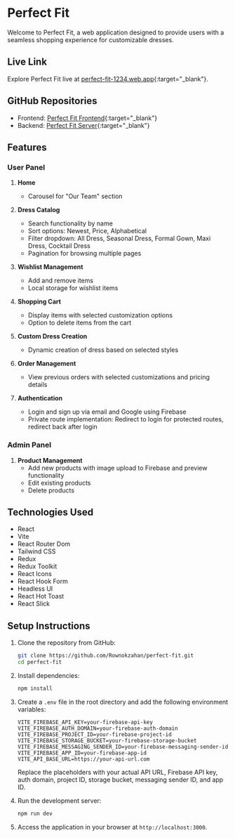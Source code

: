 # Perfect Fit

Welcome to Perfect Fit, a web application designed to provide users with a seamless shopping experience for customizable dresses.


## Live Link

Explore Perfect Fit live at [perfect-fit-1234.web.app](https://perfect-fit-1234.web.app/){:target="_blank"}.

## GitHub Repositories

- Frontend: [Perfect Fit Frontend](https://github.com/Rownokzahan/perfect-fit){:target="_blank"}
- Backend: [Perfect Fit Server](https://github.com/Rownokzahan/perfect-fit-server){:target="_blank"}


## Features

### User Panel

1. **Home**
    - Carousel for "Our Team" section

2. **Dress Catalog**
    - Search functionality by name
    - Sort options: Newest, Price, Alphabetical
    - Filter dropdown: All Dress, Seasonal Dress, Formal Gown, Maxi Dress, Cocktail Dress
    - Pagination for browsing multiple pages

3. **Wishlist Management**
    - Add and remove items
    - Local storage for wishlist items

4. **Shopping Cart**
    - Display items with selected customization options
    - Option to delete items from the cart

5. **Custom Dress Creation**
    - Dynamic creation of dress based on selected styles

6. **Order Management**
    - View previous orders with selected customizations and pricing details

7. **Authentication**
    - Login and sign up via email and Google using Firebase
    - Private route implementation: Redirect to login for protected routes, redirect back after login

### Admin Panel

1. **Product Management**
    - Add new products with image upload to Firebase and preview functionality
    - Edit existing products
    - Delete products


## Technologies Used

- React
- Vite
- React Router Dom
- Tailwind CSS
- Redux
- Redux Toolkit
- React Icons
- React Hook Form
- Headless UI
- React Hot Toast
- React Slick


## Setup Instructions

1. Clone the repository from GitHub:

    ```bash
    git clone https://github.com/Rownokzahan/perfect-fit.git
    cd perfect-fit
    ```

2. Install dependencies:

    ```bash
    npm install
    ```

3. Create a `.env` file in the root directory and add the following environment variables:

    ```env
    VITE_FIREBASE_API_KEY=your-firebase-api-key
    VITE_FIREBASE_AUTH_DOMAIN=your-firebase-auth-domain
    VITE_FIREBASE_PROJECT_ID=your-firebase-project-id
    VITE_FIREBASE_STORAGE_BUCKET=your-firebase-storage-bucket
    VITE_FIREBASE_MESSAGING_SENDER_ID=your-firebase-messaging-sender-id
    VITE_FIREBASE_APP_ID=your-firebase-app-id
    VITE_API_BASE_URL=https://your-api-url.com
    ```

   Replace the placeholders with your actual API URL, Firebase API key, auth domain, project ID, storage bucket, messaging sender ID, and app ID.

4. Run the development server:

    ```bash
    npm run dev
    ```

5. Access the application in your browser at `http://localhost:3000`.
